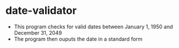 # date-validator


 * This program checks for valid dates between January 1, 1950 and  December 31, 2049
 * The program then ouputs the date in a standard form
 
